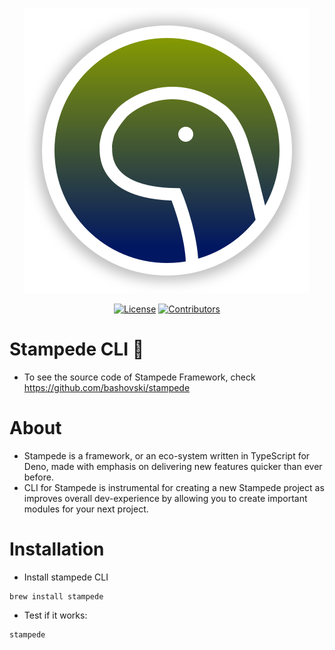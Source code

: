 <p align="center">
  <img alt="Stampede" src="assets/logo.svg" />
</p>

<p align="center">
<a href="https://img.shields.io/badge/license-MIT-%23339933"><img src="https://img.shields.io/badge/license-MIT-%23339933" alt="License"></a>
<a href="https://img.shields.io/github/contributors/bashovski/stampede-cli?color=%23011762"><img src="https://img.shields.io/github/contributors/bashovski/stampede-cli?color=%23011762" alt="Contributors"></a>
</p>

# Stampede CLI 🦕
- To see the source code of Stampede Framework, check https://github.com/bashovski/stampede

# About
- Stampede is a framework, or an eco-system written in TypeScript for Deno, made with emphasis on delivering new features quicker than ever before.
- CLI for Stampede is instrumental for creating a new Stampede project as improves overall dev-experience by allowing you to create important modules for your next project.

# Installation
- Install stampede CLI
```shell script
brew install stampede
```
- Test if it works:
```shell script
stampede
```